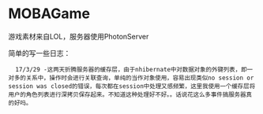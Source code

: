 # MOBAGame
游戏素材来自LOL，服务器使用PhotonServer


简单的写一些日志：

      17/3/29 -这两天折腾服务器的缓存层，由于nhibernate中对数据对象的外键列表，即一对多的关系中，操作时会进行关联查询，单纯的当作对象使用，容易出现类似no session or session was closed的错误，每次都在session中处理又感频繁，这里我使用一个缓存层将用户的角色列表进行深拷贝保存起来。不知道这种处理好不好。。话说花这么多事件搞服务器真的好吗。
